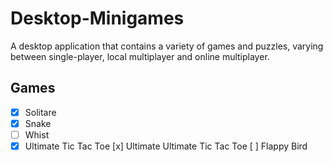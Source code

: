 # Desktop-Minigames
A desktop application that contains a variety of games and puzzles, varying between single-player, local multiplayer and online multiplayer.
## Games
- [x] Solitare
- [x] Snake
- [ ] Whist
- [x] Ultimate Tic Tac Toe
[x] Ultimate Ultimate Tic Tac Toe
[ ] Flappy Bird
